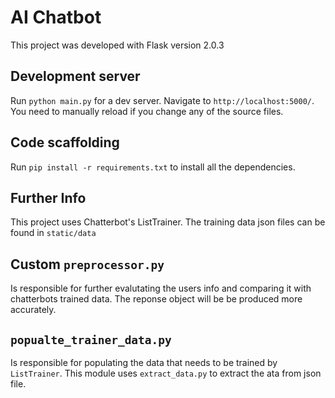 # AI Chatbot

This project was developed with Flask version 2.0.3

## Development server

Run `python main.py` for a dev server. Navigate to `http://localhost:5000/`. You need to manually reload if you change any of the source files.

## Code scaffolding

Run `pip install -r requirements.txt` to install all the dependencies.

## Further Info

This project uses Chatterbot's ListTrainer. The training data json files can be found in `static/data`

## Custom `preprocessor.py`

Is responsible for further evalutating the users info and comparing it with chatterbots trained data. The reponse object will be be produced more accurately.

## `popualte_trainer_data.py`

Is responsible for populating the data that needs to be trained by `ListTrainer`. This module uses `extract_data.py` to extract the ata from json file.
